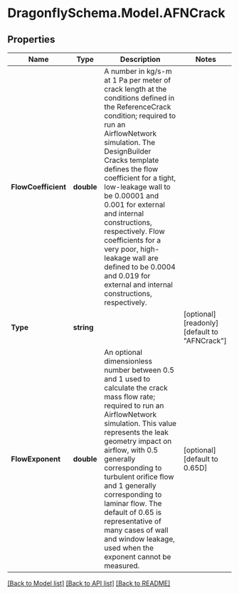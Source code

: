 
# DragonflySchema.Model.AFNCrack

## Properties

Name | Type | Description | Notes
------------ | ------------- | ------------- | -------------
**FlowCoefficient** | **double** | A number in kg/s-m at 1 Pa per meter of crack length at the conditions defined in the ReferenceCrack condition; required to run an AirflowNetwork simulation. The DesignBuilder Cracks template defines the flow coefficient for a tight, low-leakage wall to be 0.00001 and 0.001 for external and internal constructions, respectively. Flow coefficients for a very poor, high-leakage wall are defined to be 0.0004 and 0.019 for external and internal constructions, respectively. | 
**Type** | **string** |  | [optional] [readonly] [default to "AFNCrack"]
**FlowExponent** | **double** | An optional dimensionless number between 0.5 and 1 used to calculate the crack mass flow rate; required to run an AirflowNetwork simulation. This value represents the leak geometry impact on airflow, with 0.5 generally corresponding to turbulent orifice flow and 1 generally corresponding to laminar flow. The default of 0.65 is representative of many cases of wall and window leakage, used when the exponent cannot be measured. | [optional] [default to 0.65D]

[[Back to Model list]](../README.md#documentation-for-models)
[[Back to API list]](../README.md#documentation-for-api-endpoints)
[[Back to README]](../README.md)

